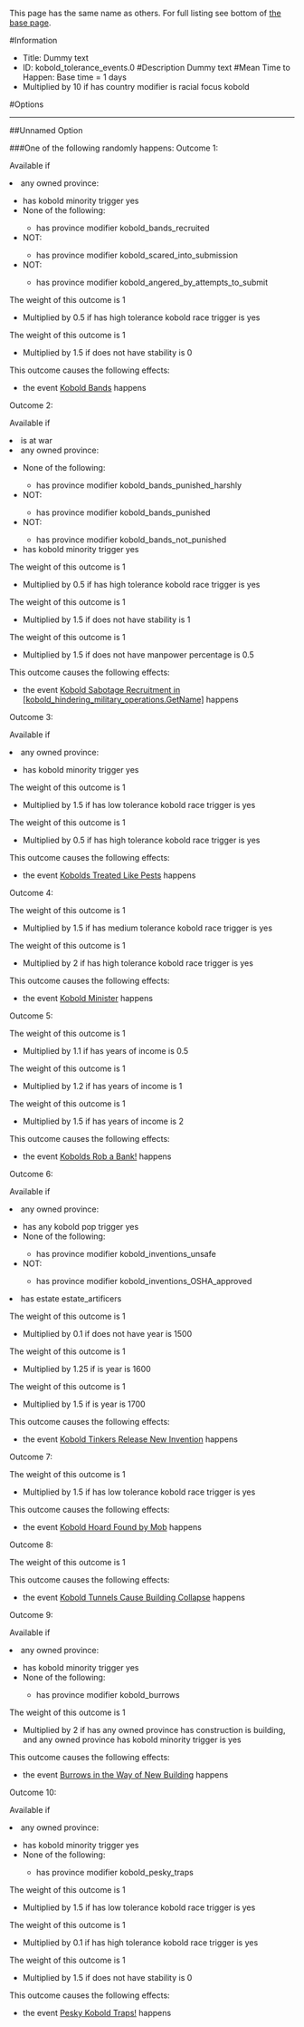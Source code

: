 This page has the same name as others. For full listing see bottom of [the base page](dummy_text22222.md).

#Information
 - Title: Dummy text
 - ID: kobold_tolerance_events.0
#Description
Dummy text
#Mean Time to Happen:
Base time = 1 days
 - Multiplied by 10 if has country modifier is racial focus kobold

#Options

___
##Unnamed Option

###One of the following randomly happens:
Outcome 1:

Available if <li>any owned province:</li><ul><li>has kobold minority trigger yes</li><li>None of the following:</li><ul><li>has province modifier kobold_bands_recruited</li></ul><li>NOT:</li><ul><li>has province modifier kobold_scared_into_submission</li></ul><li>NOT:</li><ul><li>has province modifier kobold_angered_by_attempts_to_submit</li></ul></ul>

The weight of this outcome is 1
 - Multiplied by 0.5 if has high tolerance kobold race trigger is yes

The weight of this outcome is 1
 - Multiplied by 1.5 if does not have stability is 0

This outcome causes the following effects:<ul><li>the event [Kobold Bands](../events/kobold_bands.md) happens</li></ul>
Outcome 2:

Available if <li>is at war</li><li>any owned province:</li><ul><li>None of the following:</li><ul><li>has province modifier kobold_bands_punished_harshly</li></ul><li>NOT:</li><ul><li>has province modifier kobold_bands_punished</li></ul><li>NOT:</li><ul><li>has province modifier kobold_bands_not_punished</li></ul><li>has kobold minority trigger yes</li></ul>

The weight of this outcome is 1 
 - Multiplied by 0.5 if has high tolerance kobold race trigger is yes

The weight of this outcome is 1 
 - Multiplied by 1.5 if does not have stability is 1

The weight of this outcome is 1 
 - Multiplied by 1.5 if does not have manpower percentage is 0.5

This outcome causes the following effects:<ul><li>the event [Kobold Sabotage Recruitment in [kobold_hindering_military_operations.GetName]](../events/kobold_sabotage_recruitment_in_kobold_hindering_military_operations_getname.md) happens</li></ul>
Outcome 3:

Available if <li>any owned province:</li><ul><li>has kobold minority trigger yes</li></ul>

The weight of this outcome is 1  
 - Multiplied by 1.5 if has low tolerance kobold race trigger is yes

The weight of this outcome is 1  
 - Multiplied by 0.5 if has high tolerance kobold race trigger is yes

This outcome causes the following effects:<ul><li>the event [Kobolds Treated Like Pests](../events/kobolds_treated_like_pests.md) happens</li></ul>
Outcome 4:

The weight of this outcome is 1   
 - Multiplied by 1.5 if has medium tolerance kobold race trigger is yes

The weight of this outcome is 1   
 - Multiplied by 2 if has high tolerance kobold race trigger is yes

This outcome causes the following effects:<ul><li>the event [Kobold Minister](../events/kobold_minister.md) happens</li></ul>
Outcome 5:

The weight of this outcome is 1    
 - Multiplied by 1.1 if has years of income is 0.5

The weight of this outcome is 1    
 - Multiplied by 1.2 if has years of income is 1

The weight of this outcome is 1    
 - Multiplied by 1.5 if has years of income is 2

This outcome causes the following effects:<ul><li>the event [Kobolds Rob a Bank!](../events/kobolds_rob_a_bank.md) happens</li></ul>
Outcome 6:

Available if <li>any owned province:</li><ul><li>has any kobold pop trigger yes</li><li>None of the following:</li><ul><li>has province modifier kobold_inventions_unsafe</li></ul><li>NOT:</li><ul><li>has province modifier kobold_inventions_OSHA_approved</li></ul></ul><li>has estate estate_artificers</li>

The weight of this outcome is 1     
 - Multiplied by 0.1 if does not have year is 1500

The weight of this outcome is 1     
 - Multiplied by 1.25 if is year is 1600

The weight of this outcome is 1     
 - Multiplied by 1.5 if is year is 1700

This outcome causes the following effects:<ul><li>the event [Kobold Tinkers Release New Invention](../events/kobold_tinkers_release_new_invention.md) happens</li></ul>
Outcome 7:

The weight of this outcome is 1      
 - Multiplied by 1.5 if has low tolerance kobold race trigger is yes

This outcome causes the following effects:<ul><li>the event [Kobold Hoard Found by Mob](../events/kobold_hoard_found_by_mob.md) happens</li></ul>
Outcome 8:

The weight of this outcome is 1

This outcome causes the following effects:<ul><li>the event [Kobold Tunnels Cause Building Collapse](../events/kobold_tunnels_cause_building_collapse.md) happens</li></ul>
Outcome 9:

Available if <li>any owned province:</li><ul><li>has kobold minority trigger yes</li><li>None of the following:</li><ul><li>has province modifier kobold_burrows</li></ul></ul>

The weight of this outcome is 1        
 - Multiplied by 2 if has any owned province has construction is building, and any owned province has kobold minority trigger is yes

This outcome causes the following effects:<ul><li>the event [Burrows in the Way of New Building](../events/burrows_in_the_way_of_new_building.md) happens</li></ul>
Outcome 10:

Available if <li>any owned province:</li><ul><li>has kobold minority trigger yes</li><li>None of the following:</li><ul><li>has province modifier kobold_pesky_traps</li></ul></ul>

The weight of this outcome is 1         
 - Multiplied by 1.5 if has low tolerance kobold race trigger is yes

The weight of this outcome is 1         
 - Multiplied by 0.1 if has high tolerance kobold race trigger is yes

The weight of this outcome is 1         
 - Multiplied by 1.5 if does not have stability is 0

This outcome causes the following effects:<ul><li>the event [Pesky Kobold Traps!](../events/pesky_kobold_traps.md) happens</li></ul>
